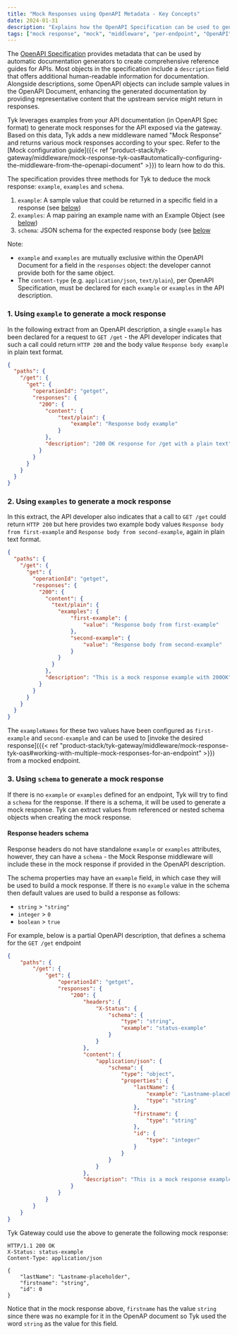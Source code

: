 ```yaml
---
title: "Mock Responses using OpenAPI Metadata - Key Concepts"
date: 2024-01-31
description: "Explains how the OpenAPI Specification can be used to generate mock responses, or in other words, how Tyk can generate mock responses based on schemas and examples."
tags: ["mock response", "mock", "middleware", "per-endpoint", "OpenAPI", "OAS"]
---
```


The [OpenAPI Specification](https://learn.openapis.org/specification/docs.html#adding-examples) provides metadata that can be used by automatic documentation generators to create comprehensive reference guides for APIs. Most objects in the specification include a `description` field that offers additional human-readable information for documentation. Alongside descriptions, some OpenAPI objects can include sample values in the OpenAPI Document, enhancing the generated documentation by providing representative content that the upstream service might return in responses.

Tyk leverages examples from your API documentation (in OpenAPI Spec format) to generate mock responses for the API exposed via the gateway. Based on this data, Tyk adds a new middleware named "Mock Response" and returns various mock responses according to your spec. Refer to the [Mock configuration guide]({{< ref "product-stack/tyk-gateway/middleware/mock-response-tyk-oas#automatically-configuring-the-middleware-from-the-openapi-document" >}}) to learn how to do this.

The specification provides three methods for Tyk to deduce the mock response: `example`, `examples` and `schema`. 
1. `example`: A sample value that could be returned in a specific field in a response (see [below](#1-using-example-to-generate-a-mock-response))
2. `examples`: A map pairing an example name with an Example Object (see [below](#2-using-examples-to-generate-a-mock-response))
3. `schema`: JSON schema for the expected response body (see [below](#3-using-schema-to-generate-a-mock-response)

Note: 
- `example` and `examples` are mutually exclusive within the OpenAPI Document for a field in the `responses` object: the developer cannot provide both for the same object.
- The `content-type` (e.g. `application/json`, `text/plain`), per OpenAPI Specification, must be declared for each `example` or `examples` in the API description.


### 1. Using `example` to generate a mock response

In the following extract from an OpenAPI description, a single `example` has been declared for a request to `GET /get` - the API developer indicates that such a call could return `HTTP 200` and the body value `Response body example` in plain text format.

```json {hl_lines=["9-11"],linenos=true, linenostart=1}
{
  "paths": {
    "/get": {
      "get": {
        "operationId": "getget",
        "responses": {
          "200": {
            "content": {
                "text/plain": {
                    "example": "Response body example"
                }
            },
            "description": "200 OK response for /get with a plain text"
          }
        }
      }
    }
  }
}
```

### 2. Using `examples` to generate a mock response

In this extract, the API developer also indicates that a call to `GET /get` could return `HTTP 200` but here provides two example body values `Response body from first-example` and `Response body from second-example`, again in plain text format.

``` json {hl_lines=["9-18"],linenos=true, linenostart=1}
{  
  "paths": {
    "/get": {
      "get": {
        "operationId": "getget",
        "responses": {
          "200": {
            "content": {
              "text/plain": {
                "examples": {
                    "first-example": {
                        "value": "Response body from first-example"
                    },
                    "second-example": {
                        "value": "Response body from second-example"
                    }
                }
              }
            },
            "description": "This is a mock response example with 200OK"
          }
        }
      }
    }
  }
}
```

The `exampleNames` for these two values have been configured as `first-example` and `second-example` and can be used to [invoke the desired response]({{< ref "product-stack/tyk-gateway/middleware/mock-response-tyk-oas#working-with-multiple-mock-responses-for-an-endpoint" >}}) from a mocked endpoint.

### 3. Using `schema` to generate a mock response

If there is no `example` or `examples` defined for an endpoint, Tyk will try to find a `schema` for the response. If there is a schema, it will be used to generate a mock response. Tyk can extract values from referenced or nested schema objects when creating the mock response.

#### Response headers schema
Response headers do not have standalone `example` or `examples` attributes, however, they can have a `schema` - the Mock Response middleware will include these in the mock response if provided in the OpenAPI description.

The schema properties may have an `example` field, in which case they will be used to build a mock response. If there is no `example` value in the schema then default values are used to build a response as follows:
- `string` > `"string"`
- `integer` > `0`
- `boolean` > `true`

For example, below is a partial OpenAPI description, that defines a schema for the `GET /get` endpoint

```json {hl_lines=["10-13", "18-33"],linenos=true, linenostart=1}
{
    "paths": {
        "/get": {
            "get": {
                "operationId": "getget",
                "responses": {
                    "200": {
                        "headers": {
                            "X-Status": {
                                "schema": {
                                    "type": "string",
                                    "example": "status-example"
                                }
                            }
                        },
                        "content": {
                            "application/json": {
                                "schema": {
                                    "type": "object",
                                    "properties": {
                                        "lastName": {
                                            "example": "Lastname-placeholder",
                                            "type": "string"
                                        },
                                        "firstname": {
                                            "type": "string"
                                        },
                                        "id": {
                                            "type": "integer"
                                        }
                                    }
                                }
                            }
                        },
                        "description": "This is a mock response example with 200OK"
                    }
                }
            }
        }
    }
}
```

Tyk Gateway could use the above to generate the following mock response:

```http
HTTP/1.1 200 OK
X-Status: status-example
Content-Type: application/json
 
{
    "lastName": "Lastname-placeholder",
    "firstname": "string",
    "id": 0
}
```
Notice that in the mock response above, `firstname` has the value `string` since there was no example for it in the OpenAP document so Tyk used the word `string` as the value for this field.
